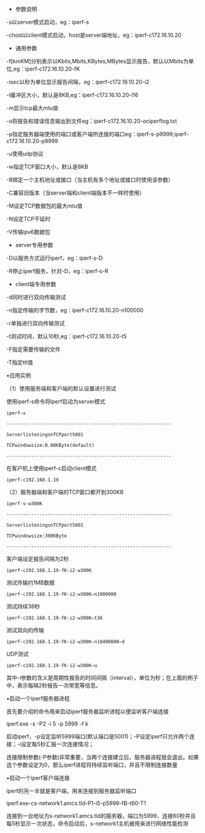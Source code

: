 * 参数说明

-s以server模式启动，eg：iperf-s

-chost以client模式启动，host是server端地址，eg：iperf-c172.16.10.20

* 通用参数

-f\[kmKM\]分别表示以Kbits,Mbits,KBytes,MBytes显示报告，默认以Mbits为单位,eg：iperf-c172.16.10.20-fK

-isec以秒为单位显示报告间隔，eg：iperf-c172.16.10.20-i2

-l缓冲区大小，默认是8KB,eg：iperf-c172.16.10.20-l16

-m显示tcp最大mtu值

-o将报告和错误信息输出到文件eg：iperf-c172.16.10.20-ociperflog.txt

-p指定服务器端使用的端口或客户端所连接的端口eg：iperf-s-p9999;iperf-c172.16.10.20-p9999

-u使用udp协议

-w指定TCP窗口大小，默认是8KB

-B绑定一个主机地址或接口（当主机有多个地址或接口时使用该参数）

-C兼容旧版本（当server端和client端版本不一样时使用）

-M设定TCP数据包的最大mtu值

-N设定TCP不延时

-V传输ipv6数据包

* server专用参数

-D以服务方式运行iperf，eg：iperf-s-D

-R停止iperf服务，针对-D，eg：iperf-s-R

* client端专用参数

-d同时进行双向传输测试

-n指定传输的字节数，eg：iperf-c172.16.10.20-n100000

-r单独进行双向传输测试

-t测试时间，默认10秒,eg：iperf-c172.16.10.20-t5

-F指定需要传输的文件

-T指定ttl值

•应用实例

（1）使用服务端和客户端的默认设置进行测试

使用iperf-s命令将Iperf启动为server模式

`iperf–s`

`------------------------------------------------------------`

`ServerlisteningonTCPport5001`

`TCPwindowsize:8.00KByte(default)`

`------------------------------------------------------------`

在客户机上使用iperf-c启动client模式

`iperf-c192.168.1.19`

（2）服务器端和客户端的TCP窗口都开到300KB

`iperf-s-w300K`

`------------------------------------------------------------`

`ServerlisteningonTCPport5001`

`TCPwindowsize:300KByte`

`------------------------------------------------------------`

客户端设定报告间隔为2秒

`iperf-c192.168.1.19-fK-i2-w300K`

测试传输约1MB数据

`iperf-c192.168.1.19-fK-i2-w300K–n1000000`

测试持续36秒

`iperf-c192.168.1.19-fK-i2-w300K–t36`

测试双向的传输

`iperf-c192.168.1.19-fK-i2-w300K-n10400000–d`

UDP测试

`iperf-c192.168.1.19-fK-i2-w300K–u`

其中-i参数的含义是周期性报告的时间间隔（interval），单位为秒；在上面的例子中，表示每隔2秒报告一次带宽等信息。

•启动一个iperf服务器进程

首先要介绍的命令用来启动iperf服务器监听进程以便监听客户端连接

iperf.exe -s -P2 -i 5 -p 5999 -f k

启动iperf，-p设定监听5999端口\(默认端口是5001\)；-P设定iperf只允许两个连接；-i设定每5秒汇报一次连接情况；

连接限制参数\(-P参数\)非常重要，当两个连接建立后，服务器进程就会退出。如果这个参数设定为0，那么iperf进程将持续监听端口，并且不限制连接数量

•启动一个iperf客户端连接

iperf的另一半就是客户端，用来连接到服务器监听端口

iperf.exe-cs-network1.amcs.tld-P1-i5-p5999-fB-t60-T1

连接到一台地址为s-network1.amcs.tld的服务器，端口为5999，连接60秒并且每5秒显示一次状态，命令启动后，s-network1主机被用来进行网络性能检测



